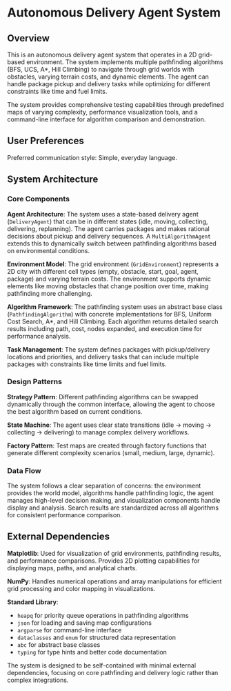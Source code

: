# Autonomous Delivery Agent System

## Overview

This is an autonomous delivery agent system that operates in a 2D grid-based environment. The system implements multiple pathfinding algorithms (BFS, UCS, A*, Hill Climbing) to navigate through grid worlds with obstacles, varying terrain costs, and dynamic elements. The agent can handle package pickup and delivery tasks while optimizing for different constraints like time and fuel limits.

The system provides comprehensive testing capabilities through predefined maps of varying complexity, performance visualization tools, and a command-line interface for algorithm comparison and demonstration.

## User Preferences

Preferred communication style: Simple, everyday language.

## System Architecture

### Core Components

**Agent Architecture**: The system uses a state-based delivery agent (`DeliveryAgent`) that can be in different states (idle, moving, collecting, delivering, replanning). The agent carries packages and makes rational decisions about pickup and delivery sequences. A `MultiAlgorithmAgent` extends this to dynamically switch between pathfinding algorithms based on environmental conditions.

**Environment Model**: The grid environment (`GridEnvironment`) represents a 2D city with different cell types (empty, obstacle, start, goal, agent, package) and varying terrain costs. The environment supports dynamic elements like moving obstacles that change position over time, making pathfinding more challenging.

**Algorithm Framework**: The pathfinding system uses an abstract base class (`PathfindingAlgorithm`) with concrete implementations for BFS, Uniform Cost Search, A*, and Hill Climbing. Each algorithm returns detailed search results including path, cost, nodes expanded, and execution time for performance analysis.

**Task Management**: The system defines packages with pickup/delivery locations and priorities, and delivery tasks that can include multiple packages with constraints like time limits and fuel limits.

### Design Patterns

**Strategy Pattern**: Different pathfinding algorithms can be swapped dynamically through the common interface, allowing the agent to choose the best algorithm based on current conditions.

**State Machine**: The agent uses clear state transitions (idle → moving → collecting → delivering) to manage complex delivery workflows.

**Factory Pattern**: Test maps are created through factory functions that generate different complexity scenarios (small, medium, large, dynamic).

### Data Flow

The system follows a clear separation of concerns: the environment provides the world model, algorithms handle pathfinding logic, the agent manages high-level decision making, and visualization components handle display and analysis. Search results are standardized across all algorithms for consistent performance comparison.

## External Dependencies

**Matplotlib**: Used for visualization of grid environments, pathfinding results, and performance comparisons. Provides 2D plotting capabilities for displaying maps, paths, and analytical charts.

**NumPy**: Handles numerical operations and array manipulations for efficient grid processing and color mapping in visualizations.

**Standard Library**: 
- `heapq` for priority queue operations in pathfinding algorithms
- `json` for loading and saving map configurations
- `argparse` for command-line interface
- `dataclasses` and `enum` for structured data representation
- `abc` for abstract base classes
- `typing` for type hints and better code documentation

The system is designed to be self-contained with minimal external dependencies, focusing on core pathfinding and delivery logic rather than complex integrations.